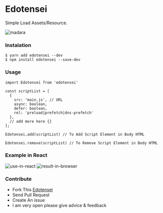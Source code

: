 # Edotensei
Simple Load Assets/Resource.   
   
![madara](https://media.tenor.com/images/183c6d46ac5c2a9a90884b4a3713fa54/tenor.gif)

### Instalation
```
$ yarn add edotensei --dev
$ npm install edotensei --save-dev
```

### Usage
```
import Edotensei from 'edotensei'

const scriptList = [
  {
    src: 'main.js', // URL
    async: boolean,
    defer: boolean,
    rel: 'preload|prefetch|dns-prefetch'
  },
  // add more here {}
];

Edotensei.add(scriptList) // To Add Script Element in Body HTML 

Edotensei.remove(scriptList) // To Remove Script Element in Body HTML

```

### Example in React 
![use-in-react](https://github.com/ri7nz/Edotensei/blob/master/docs/use-in-react.png)
![result-in-browser](https://github.com/ri7nz/Edotensei/blob/master/docs/result-react.png)

   
### Contribute 
- Fork This [Edotensei](https://github.com/ri7nz/Edotensei)
- Send Pull Request
- Create An issue 
- I am very open please give advice & feedback
